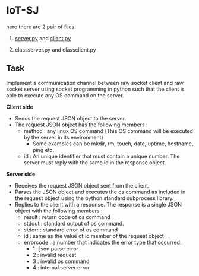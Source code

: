 # IoT-SJ

here there are 2 pair of files:
1. <a href = "https://github.com/cyberspace-simran/IoT-SJ/blob/main/server.py">server.py<a/> and <a href = "https://github.com/cyberspace-simran/IoT-SJ/blob/main/client.py"> client.py</a> 

2. classserver.py and classclient.py 
## **Task**

Implement a communication channel between raw socket client and raw socket server using socket programming in python such that the client is able to execute any OS command on the server.

**Client side**

- Sends the request JSON object to the server.
- The request JSON object has the following members :
    - method : any linux OS command (This OS command will be executed by the server in its environment)
        - Some examples can be mkdir, rm, touch, date, uptime, hostname, ping etc.
    - id : An unique identifier that must contain a unique number. The server must reply with the same id in the response object.

**Server side**

- Receives the request JSON object sent from the client.
- Parses the JSON object and executes the os command as included in the request object using the python standard subprocess library.
- Replies to the client with a response. The response is a single JSON object with the following members :
    - result : return code of os command
    - stdout : standard output of os command.
    - stderr : standard error of os command
    - id : same as the value of id member of the request object
    - errorcode : a number that indicates the error type that occurred.
        - 1 : json parse error
        - 2 : invalid request
        - 3 : invalid os command
        - 4 : internal server error
